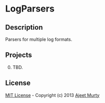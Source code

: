 LogParsers
==========

## Description
Parsers for multiple log formats.

## Projects

0.  TBD.


## License
[MIT License](http://opensource.org/licenses/MIT) - Copyright (c) 2013 [Ajeet Murty](http://www.linkedin.com/in/ajeetmurty)

